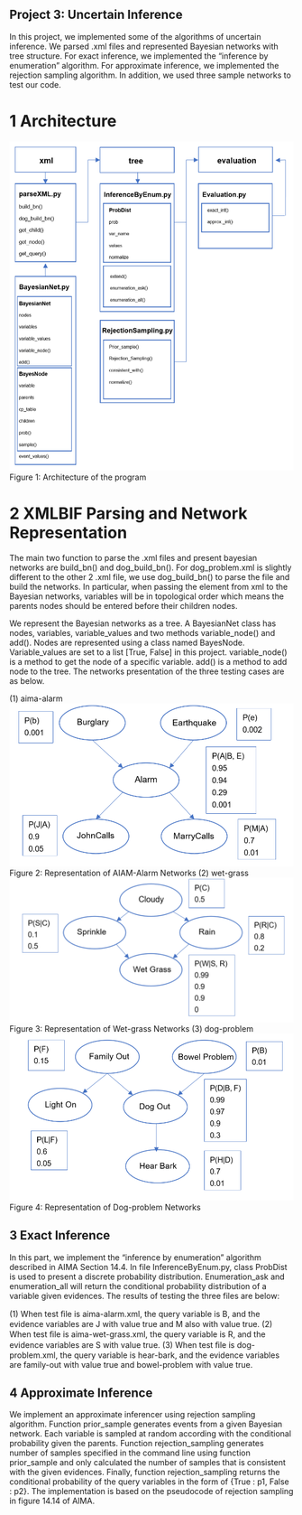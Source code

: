 ## Project 3: Uncertain Inference

In this project, we implemented some of the algorithms of uncertain inference. We parsed .xml files and represented Bayesian networks with tree structure. For exact inference, we implemented the “inference by enumeration” algorithm. For approximate inference, we implemented the rejection sampling algorithm. In addition, we used three sample networks to test our code.

# 1 Architecture
![image](https://github.com/ChloeZPan/Uncertain-Inference/blob/master/figure1.PNG)
Figure 1: Architecture of the program

# 2 XMLBIF Parsing and Network Representation
The main two function to parse the .xml files and present bayesian networks are build_bn() and dog_build_bn(). For dog_problem.xml is slightly different to the other 2 .xml file, we use dog_build_bn() to parse the file and build the networks. In particular, when passing the element from xml to the Bayesian networks, variables will be in topological order which means the parents nodes should be entered before their children nodes.

We represent the Bayesian networks as a tree. A BayesianNet class has nodes, variables, variable_values and two methods variable_node() and add(). Nodes are represented using a class named BayesNode. Variable_values are set to a list [True, False] in this project. variable_node() is a method to get the node of a specific variable. add() is a method to add node to the tree. The networks presentation of the three testing cases are as below.

(1) aima-alarm
![image](https://github.com/ChloeZPan/Uncertain-Inference/blob/master/figure2.PNG)
Figure 2: Representation of AIAM-Alarm Networks
(2) wet-grass
![image](https://github.com/ChloeZPan/Uncertain-Inference/blob/master/figure3.PNG)
Figure 3: Representation of Wet-grass Networks
(3) dog-problem
![image](https://github.com/ChloeZPan/Uncertain-Inference/blob/master/figure4.PNG)
Figure 4: Representation of Dog-problem Networks

## 3 Exact Inference
In this part, we implement the “inference by enumeration” algorithm described in AIMA Section 14.4. In file InferenceByEnum.py, class ProbDist is used to present a discrete probability distribution. Enumeration_ask and enumeration_all will return the conditional probability distribution of a variable given evidences. The results of testing the three files are below:

(1) When test ﬁle is aima-alarm.xml, the query variable is B, and the evidence variables are J with value true and M also with value true.
(2) When test ﬁle is aima-wet-grass.xml, the query variable is R, and the evidence variables are S with value true.
(3) When test ﬁle is dog-problem.xml, the query variable is hear-bark, and the evidence variables are family-out with value true and bowel-problem with value true.

## 4 Approximate Inference
We implement an approximate inferencer using rejection sampling algorithm. Function prior_sample generates events from a given Bayesian network. Each variable is sampled at random according with the conditional probability given the parents. Function rejection_sampling generates number of samples specified in the command line using function prior_sample and only calculated the number of samples that is consistent with the given evidences. Finally, function rejection_sampling returns the conditional probability of the query variables in the form of {True : p1, False : p2}.
The implementation is based on the pseudocode of rejection sampling in figure 14.14 of AIMA.
